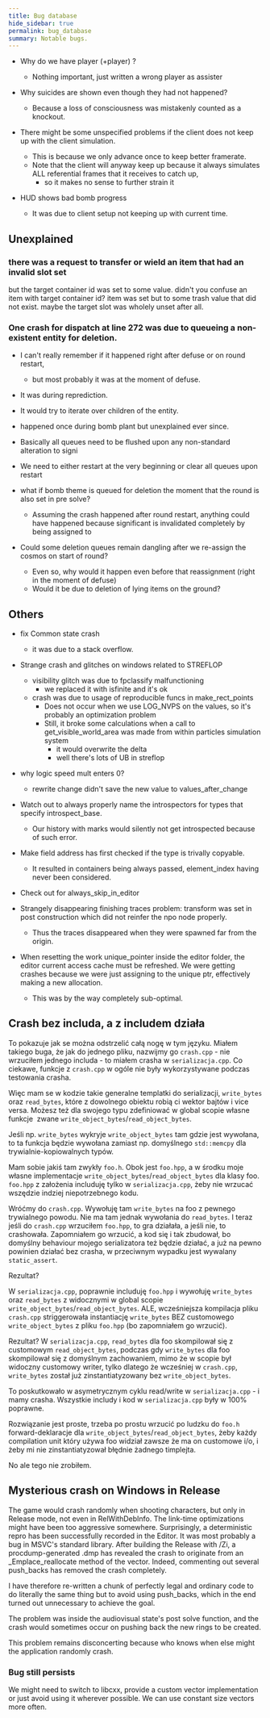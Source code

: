 ```yaml
---
title: Bug database
hide_sidebar: true
permalink: bug_database
summary: Notable bugs.
---
```


- Why do we have player (+player) ?
	- Nothing important, just written a wrong player as assister

- Why suicides are shown even though they had not happened?
	- Because a loss of consciousness was mistakenly counted as a knockout.

- There might be some unspecified problems if the client does not keep up with the client simulation.
	- This is because we only advance once to keep better framerate.
	- Note that the client will anyway keep up because it always simulates ALL referential frames that it receives to catch up,
		- so it makes no sense to further strain it

- HUD shows bad bomb progress
	- It was due to client setup not keeping up with current time.

## Unexplained

### there was a request to transfer or wield an item that had an invalid slot set 

 but the target container id was set to some value.
didn't you confuse an item with target container id?
item was set but to some trash value that did not exist. maybe the target slot was wholely unset after all.

### One crash for dispatch at line 272 was due to queueing a non-existent entity for deletion.

- I can't really remember if it happened right after defuse or on round restart, 
	- but most probably it was at the moment of defuse.
- It was during reprediction.
- It would try to iterate over children of the entity.
- happened once during bomb plant but unexplained ever since.
 
- Basically all queues need to be flushed upon any non-standard alteration to signi
- We need to either restart at the very beginning or clear all queues upon restart
- what if bomb theme is queued for deletion the moment that the round is also set in pre solve?
	- Assuming the crash happened after round restart, anything could have happened because significant is invalidated completely by being assigned to
- Could some deletion queues remain dangling after we re-assign the cosmos on start of round?
	- Even so, why would it happen even before that reassignment (right in the moment of defuse)
	- Would it be due to deletion of lying items on the ground?

## Others 
- fix Common state crash
	- it was due to a stack overflow.

- Strange crash and glitches on windows related to STREFLOP
	- visibility glitch was due to fpclassify malfunctioning
		- we replaced it with isfinite and it's ok
	- crash was due to usage of reproducible funcs in make_rect_points
		- Does not occur when we use LOG_NVPS on the values, so it's probably an optimization problem
		- Still, it broke some calculations when a call to get_visible_world_area was made from within particles simulation system
			- it would overwrite the delta
			- well there's lots of UB in streflop

- why logic speed mult enters 0?
	- rewrite change didn't save the new value to values_after_change

- Watch out to always properly name the introspectors for types that specify introspect_base.
	- Our history with marks would silently not get introspected because of such error.

- Make field address has first checked if the type is trivally copyable.
	- It resulted in containers being always passed, element_index having never been considered.

- Check out for always_skip_in_editor

- Strangely disappearing finishing traces problem: transform was set in post construction which did not reinfer the npo node properly.
	- Thus the traces disappeared when they were spawned far from the origin.

- When resetting the work unique_pointer inside the editor folder, the editor current access cache must be refreshed.
We were getting crashes because we were just assigning to the unique ptr, effectively making a new allocation. 
	- This was by the way completely sub-optimal.

## Crash bez includa, a z includem działa

To pokazuje jak se można odstrzelić całą nogę w tym języku.
Miałem takiego buga, że jak do jednego pliku, 
nazwijmy go ``crash.cpp`` - nie wrzuciłem jednego includa - to miałem crasha w ``serializacja.cpp``.
Co ciekawe, funkcje z ``crash.cpp`` w ogóle nie były wykorzystywane podczas testowania crasha.

Więc mam se w kodzie takie generalne templatki do serializacji, ``write_bytes`` oraz ``read_bytes``, 
które z dowolnego obiektu robią ci wektor bajtów i vice versa.
Możesz też dla swojego typu zdefiniować w global scopie własne funkcje 
zwane ``write_object_bytes``/``read_object_bytes``.

Jeśli np. ``write_bytes`` wykryje ``write_object_bytes`` tam gdzie jest wywołana, 
to ta funkcja będzie wywołana zamiast np. domyślnego ``std::memcpy`` dla trywialnie-kopiowalnych typów.

Mam sobie jakiś tam zwykły ``foo.h``. 
Obok jest ``foo.hpp``, 
a w środku moje własne implementacje ``write_object_bytes``/``read_object_bytes`` dla klasy foo.
``foo.hpp`` z założenia includuję tylko w ``serializacja.cpp``, 
żeby nie wrzucać wszędzie indziej niepotrzebnego kodu.

Wróćmy do ``crash.cpp``. 
Wywołuję tam ``write_bytes`` na foo z pewnego trywialnego powodu. 
Nie ma tam jednak wywołania do ``read_bytes``.
I teraz jeśli do ``crash.cpp`` wrzuciłem ``foo.hpp``, to gra działała, a jeśli nie, to crashowała. 
Zapomniałem go wrzucić, a kod się i tak zbudował, bo domyślny behaviour mojego serializatora też będzie działać, 
a już na pewno powinien działać bez crasha, w przeciwnym wypadku jest wywalany ``static_assert``.

Rezultat?

W ``serializacja.cpp``, poprawnie includuję ``foo.hpp`` i wywołuję ``write_bytes`` oraz ``read_bytes`` 
z widocznymi w global scopie ``write_object_bytes``/``read_object_bytes``.
ALE, wcześniejsza kompilacja pliku ``crash.cpp`` striggerowała instantiację ``write_bytes`` 
BEZ customowego ``write_object_bytes`` z pliku ``foo.hpp`` (bo zapomniałem go wrzucić).

Rezultat? 
W ``serializacja.cpp``, ``read_bytes`` dla foo skompilował się z customowym ``read_object_bytes``, 
podczas gdy ``write_bytes`` dla foo skompilował się z domyślnym zachowaniem, 
mimo że w scopie był widoczny customowy writer,
tylko dlatego że wcześniej w ``crash.cpp``, ``write_bytes`` został już zinstantiatyzowany bez ``write_object_bytes``.

To poskutkowało w asymetrycznym cyklu read/write w ``serializacja.cpp`` - i mamy crasha.
Wszystkie includy i kod w ``serializacja.cpp`` były w 100% poprawne.

Rozwiązanie jest proste, trzeba po prostu wrzucić po ludzku do ``foo.h`` forward-deklaracje 
dla ``write_object_bytes``/``read_object_bytes``,
żeby każdy compilation unit który używa foo widział zawsze że ma on customowe i/o,
i żeby mi nie zinstantiatyzował błędnie żadnego timplejta.

No ale tego nie zrobiłem.

## Mysterious crash on Windows in Release

The game would crash randomly when shooting characters, but only in Release mode,
not even in RelWithDebInfo. The link-time optimizations might have been too aggressive somewhere.
Surprisingly, a deterministic repro has been successfully recorded in the Editor.
It was most probably a bug in MSVC's standard library.
After building the Release with /Zi, a procdump-generated .dmp
has revealed the crash to originate from an _Emplace_reallocate method of the vector.
Indeed, commenting out several push_backs has removed the crash completely.

I have therefore re-written a chunk of perfectly legal and ordinary code
to do literally the same thing but to avoid using push_backs,
which in the end turned out unnecessary to achieve the goal.

The problem was inside the audiovisual state's post solve function,
and the crash would sometimes occur on pushing back the new rings to be created.

This problem remains disconcerting because who knows when else might the application randomly crash.

### Bug still persists

We might need to switch to libcxx, provide a custom vector implementation or just avoid using it wherever possible.
We can use constant size vectors more often.
